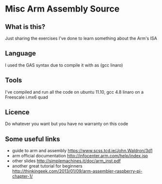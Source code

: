 Misc Arm Assembly Source
=========================

What is this?
--------------
Just sharing the exercises I've done to
learn something about the Arm's ISA

Language
---------
I used the GAS syntax due to compile it with as (gcc linaro)

Tools
-----
I've compiled and run all the code on ubuntu 11.10, gcc 4.8 linaro on a Freescale i.mx6 quad

Licence
-------
Do whatever you want but you have no warranty on this code

Some useful links
-----------------
- guide to arm and assembly https://www.scss.tcd.ie/John.Waldron/3d1
- arm official documentation http://infocenter.arm.com/help/index.jsp
- other slides http://simplemachines.it/doc/arm_inst.pdf
- another great tutorial for beginners http://thinkingeek.com/2013/01/09/arm-assembler-raspberry-pi-chapter-1/